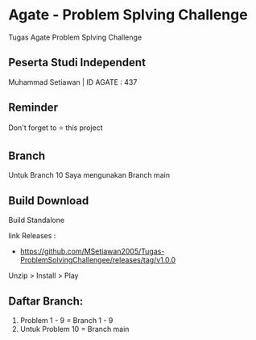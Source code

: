 # Agate - Problem Splving Challenge

Tugas Agate Problem Splving Challenge

## Peserta Studi Independent

Muhammad Setiawan | ID AGATE : 437

## Reminder

Don't forget to ⭐️ this project

## Branch

Untuk Branch 10 Saya mengunakan Branch main

## Build Download

Build Standalone

link Releases : 

- https://github.com/MSetiawan2005/Tugas-ProblemSolvingChallengee/releases/tag/v1.0.0


Unzip > Install > Play

## Daftar Branch:

1. Problem 1 - 9 = Branch 1 - 9
2. Untuk Problem 10 = Branch main 